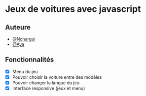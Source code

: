 # Jeux de voitures avec javascript



## Auteure

- [@Nchargui](https://github.com/Nchargui)
- [@Aya](https://github.com/AyaIssa1)


  
## Fonctionnalités
- [x] Menu du jeu
- [x] Pouvoir choisir la voiture entre des modèles
- [x] Pouvoir changer la langue du jeu
- [x] Interface responsive (jeux et menu)
